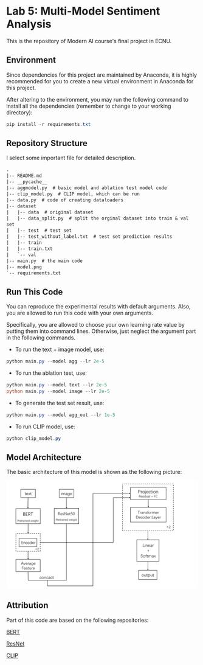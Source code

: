 # Lab 5: Multi-Model Sentiment Analysis

This is the repository of Modern AI course's final project in ECNU.

## Environment

Since dependencies for this project are maintained by Anaconda, it is highly recommended for you to create a new virtual environment in Anaconda for this project.

After altering to the environment, you may run the following command to install all the dependencies (remember to change to your working directory):

```powershell
pip install -r requirements.txt
```

## Repository Structure

I select some important file for detailed description.

```
.
|-- README.md
|-- __pycache__
|-- aggmodel.py  # basic model and ablation test model code
|-- clip_model.py  # CLIP model, which can be run
|-- data.py  # code of creating dataloaders
|-- dataset
|   |-- data  # original dataset
|   |-- data_split.py  # split the orginal dataset into train & val set
|   |-- test  # test set
|   |-- test_without_label.txt  # test set prediction results
|   |-- train
|   |-- train.txt
|   `-- val
|-- main.py  # the main code
|-- model.png
`-- requirements.txt
```

## Run This Code

You can reproduce the experimental results with default arguments. Also, you are allowed to run this code with your own arguments.

Specifically, you are allowed to choose your own learning rate value by putting them into command lines. Otherwise, just neglect the argument part in the following commands.

* To run the text + image model, use:

```powershell
python main.py --model agg --lr 2e-5
```

* To run the ablation test, use:

```powershell
python main.py --model text --lr 2e-5
python main.py --model image --lr 2e-5
```

* To generate the test set result, use:

```powershell
python main.py --model agg_out --lr 1e-5
```

* To run CLIP model, use:

```powershell
python clip_model.py
```

## Model Architecture

The basic architecture of this model is shown as the following picture:

<img src="./model.png" style="zoom:67%;" />



## Attribution

Part of this code are based on the following repositories:

[BERT](https://huggingface.co/nlptown/bert-base-multilingual-uncased-sentiment)

[ResNet](https://pytorch.org/hub/pytorch_vision_resnet/)

[CLIP](https://huggingface.co/openai/clip-vit-base-patch32)
